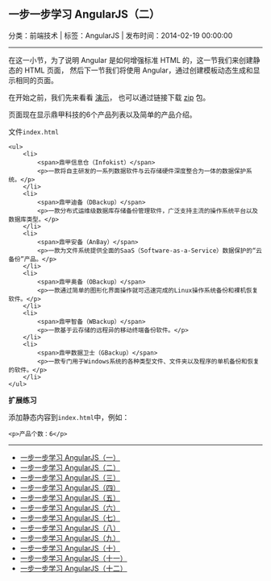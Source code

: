 ## 一步一步学习 AngularJS（二）

分类：前端技术 | 标签：AngularJS | 发布时间：2014-02-19 00:00:00

___

在这一小节，为了说明 Angular 是如何增强标准 HTML 的，这一节我们来创建静态的 HTML 页面，
然后下一节我们将使用 Angular，通过创建模板动态生成和显示相同的页面。

在开始之前，我们先来看看 [演示](/demos/angular-scutech/step1)，
也可以通过链接下载 [zip](/demos/angular-scutech/step1.zip) 包。

页面现在显示鼎甲科技的6个产品列表以及简单的产品介绍。

文件```index.html```

```
<ul>
    <li>
        <span>鼎甲信息仓（Infokist）</span>
        <p>一款将自主研发的一系列数据软件与云存储硬件深度整合为一体的数据保护系统。</p>
    </li>
    <li>
        <span>鼎甲迪备（DBackup）</span>
        <p>一款分布式运维级数据库存储备份管理软件，广泛支持主流的操作系统平台以及数据库类型。</p>
    </li>
    <li>
        <span>鼎甲安备（AnBay）</span>
        <p>一款为文件系统提供全面的SaaS（Software-as-a-Service）数据保护的“云备份”产品。</p>
    </li>
    <li>
        <span>鼎甲奥备（OBackup）</span>
        <p>一款通过简单的图形化界面操作就可迅速完成的Linux操作系统备份和裸机恢复软件。</p>
    </li>
    <li>
        <span>鼎甲智备（WBackup）</span>
        <p>一款基于云存储的远程异的移动终端备份软件。</p>
    </li>
    <li>
        <span>鼎甲数据卫士（GBackup）</span>
        <p>一款专门用于Windows系统的各种类型文件、文件夹以及程序的单机备份和恢复的软件。</p>
    </li>
</ul>
```

**扩展练习**

添加静态内容到```index.html```中，例如：

```
<p>产品个数：6</p>
```

---

* [一步一步学习 AngularJS（一）](/2014/02/18/angular_scutech_step0)
* [一步一步学习 AngularJS（二）](/2014/02/19/angular_scutech_step1)
* [一步一步学习 AngularJS（三）](/2014/02/20/angular_scutech_step2)
* [一步一步学习 AngularJS（四）](/2014/02/21/angular_scutech_step3)
* [一步一步学习 AngularJS（五）](/2014/02/22/angular_scutech_step4)
* [一步一步学习 AngularJS（六）](/2014/02/23/angular_scutech_step5)
* [一步一步学习 AngularJS（七）](/2014/02/24/angular_scutech_step6)
* [一步一步学习 AngularJS（八）](/2014/02/27/angular_scutech_step7)
* [一步一步学习 AngularJS（九）](/2014/02/28/angular_scutech_step8)
* [一步一步学习 AngularJS（十）](/2014/03/01/angular_scutech_step9)
* [一步一步学习 AngularJS（十一）](/2014/03/02/angular_scutech_step10)
* [一步一步学习 AngularJS（十二）](/2014/03/03/angular_scutech_step11)
